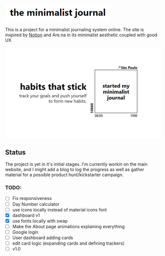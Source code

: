 ![the minimalist journal logo](img/minimalistjournal.png?raw=true "the minimalist journal")

This is a project for a minimalist journaling system online. The site is inspired by [Notion](https://www.notion.so/) and Are.na in its minimalist aesthetic coupled with good UX

![habits that stick. track your goals](img/hero.png?raw=true "minimalist journal LP")

## Status

The project is yet in it's initial stages. I'm currently workin on the main website, and I might add a blog to log the progress as well as gather material for a possible product hunt/kickstarter campaign.

### TODO:

- [ ] Fix responsiveness
- [ ] Day Number calculator
- [ ] use icons locally instead of material icons font
- [x] dashboard v1
- [x] use fonts locally with swap
- [ ] Make the About page animations explaining everything
- [ ] Google login
- [ ] User dashboard adding cards
- [ ] edit card logic (expanding cards and defining trackers)
- [ ] v1.0